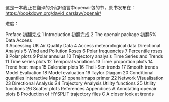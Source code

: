 这是一本我正在翻译的介绍R语言中openair包的书，原书发布在： https://bookdown.org/david_carslaw/openair/

进度：

Preface                                         初翻完成
    1  Introduction                             初翻完成
    2  The openair package                      初翻5%            
Data Access                 
    3  Accessing UK Air Quality Data
    4  Access meteorological data
Directional Analysis
    5  Wind and Pollution Roses
    6  Polar frequencies
    7  Percentile roses
    8  Polar plots
    9  Polar annulus
    10  Trajectory analysis
Time Series and Trends
    11  Time series plots
    12  Temporal variations
    13  Time proportion plots
    14  Trend heat maps
    15  Calendar plots
    16  Theil-Sen trends
    17  Smooth trends
Model Evaluation
    18  Model evaluation
    19  Taylor Diagam
    20  Conditional quantiles
Interactive Maps
    21  openairmaps primer
    22  Network Visualisation
    23  Directional Analysis
    24  Trajectory Analysis
Utility functions
    25  Utility functions
    26  Scatter plots
References
Appendices
    A  Annotating openair plots
    B  Production of HYSPLIT trajectory files
    C  A closer look at trends
